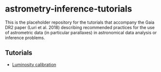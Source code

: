 # astrometry-inference-tutorials
This is the placeholder repository for the tutorials that accompany the Gaia DR2 paper (Luri et al.
2018) describing recommended practices for the use of astrometric data (in particular parallaxes) in
astronomical data analysis or inference problems.

## Tutorials

* [Luminosity calibration](./luminosity-calbration)
